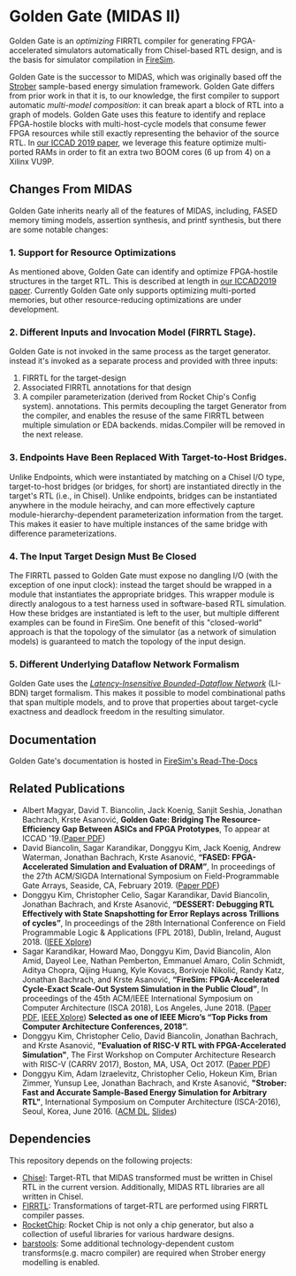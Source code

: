 # Golden Gate (MIDAS II)

Golden Gate is an _optimizing_ FIRRTL compiler for generating FPGA-accelerated simulators
automatically from Chisel-based RTL design, and is the basis for simulator
compilation in [FireSim](https://fires.im).

Golden Gate is the successor to MIDAS, which was originally based off the
[Strober](http://dl.acm.org/citation.cfm?id=3001151) sample-based energy
simulation framework. Golden Gate differs from prior work in that it is, to our knowledge, the first compiler
to support automatic _multi-model composition_: it can break apart a
block of RTL into a graph of models.  Golden Gate uses this feature
to identify and replace FPGA-hostile blocks with multi-host-cycle models that
consume fewer FPGA resources while still exactly representing the behavior of
the source RTL. In [our ICCAD 2019 paper](http://davidbiancolin.github.io/papers/goldengate-iccad19.pdf), we leverage this feature optimize
multi-ported RAMs in order to fit an extra two BOOM cores (6 up from 4) on a
Xilinx VU9P.

## Changes From MIDAS

Golden Gate inherits nearly all of the features of MIDAS, including, FASED memory timing models, assertion synthesis, and printf synthesis, but there are some notable changes:

### 1. Support for Resource Optimizations

As mentioned above, Golden Gate can identify and optimize FPGA-hostile
structures in the target RTL. This is described at length in [our ICCAD2019
paper](http://davidbiancolin.github.io/papers/goldengate-iccad19.pdf).
Currently Golden Gate only supports optimizing multi-ported memories,
but other resource-reducing optimizations are under development.

### 2. Different Inputs and Invocation Model (FIRRTL Stage).

Golden Gate is not invoked in the same process as the target generator.
instead it's invoked as a separate process and provided with three inputs:
1) FIRRTL for the target-design
2) Associated FIRRTL annotations for that design
3) A compiler parameterization (derived from Rocket Chip's Config system).
annotations. This permits decoupling the target Generator from the compiler,
and enables the resuse of the same FIRRTL between multiple simulation or EDA
backends. midas.Compiler will be removed in the next release.

### 3. Endpoints Have Been Replaced With Target-to-Host Bridges.

Unlike Endpoints, which were instantiated by matching on a Chisel I/O type,
target-to-host bridges (or bridges, for short) are instantiated directly in the
target's RTL (i.e., in Chisel).  Unlike endpoints, bridges can be instantiated
anywhere in the module heirachy, and can more effectively capture
module-hierarchy-dependent parameterization information from the target. This
makes it easier to have multiple instances of the same bridge with difference
parameterizations.

### 4. The Input Target Design Must Be Closed

The FIRRTL passed to Golden Gate must expose no dangling I/O (with the exception of one input
clock): instead the target should be wrapped in a module that instantiates the
appropriate bridges. This wrapper module is directly analogous to a test
harness used in software-based RTL simulation.  How these bridges are
instantiated is left to the user, but multiple different examples can be found in
FireSim. One benefit of this "closed-world" approach is that the topology of the
simulator (as a network of simulation models) is guaranteed to match the topology
of the input design.

### 5. Different Underlying Dataflow Network Formalism

Golden Gate uses the [_Latency-Insensitive Bounded-Dataflow Network_](https://dl.acm.org/citation.cfm?id=1715781) (LI-BDN)
target formalism.  This makes it possible to model combinational paths that
span multiple models, and to prove that properties about target-cycle exactness
and deadlock freedom in the resulting simulator.

## Documentation

Golden Gate's documentation is hosted in [FireSim's Read-The-Docs](https://docs.fires.im)

## Related Publications

* Albert Magyar, David T. Biancolin, Jack Koenig, Sanjit Seshia, Jonathan Bachrach, Krste Asanović, **Golden Gate: Bridging The Resource-Efficiency Gap Between ASICs and FPGA Prototypes**, To appear at ICCAD '19.([Paper PDF](http://davidbiancolin.github.io/papers/goldengate-iccad19.pdf))
* David Biancolin, Sagar Karandikar, Donggyu Kim, Jack Koenig, Andrew Waterman, Jonathan Bachrach, Krste Asanović, **“FASED: FPGA-Accelerated Simulation and Evaluation of DRAM”**, In proceedings of the 27th ACM/SIGDA International Symposium on Field-Programmable Gate Arrays, Seaside, CA, February 2019. ([Paper PDF](https://people.eecs.berkeley.edu/~biancolin/papers/fased-fpga19.pdf))
* Donggyu Kim, Christopher Celio, Sagar Karandikar, David Biancolin, Jonathan Bachrach, and Krste Asanović, **“DESSERT: Debugging RTL Effectively with State Snapshotting for Error Replays across Trillions of cycles”**, In proceedings of the 28th International Conference on Field Programmable Logic & Applications (FPL 2018), Dublin, Ireland, August 2018. ([IEEE Xplore](https://ieeexplore.ieee.org/abstract/document/8533471))
* Sagar Karandikar, Howard Mao, Donggyu Kim, David Biancolin, Alon Amid, Dayeol Lee, Nathan Pemberton, Emmanuel Amaro, Colin Schmidt, Aditya Chopra, Qijing Huang, Kyle Kovacs, Borivoje Nikolić, Randy Katz, Jonathan Bachrach, and Krste Asanović, **“FireSim: FPGA-Accelerated Cycle-Exact Scale-Out System Simulation in the Public Cloud”**, In proceedings of the 45th ACM/IEEE International Symposium on Computer Architecture (ISCA 2018), Los Angeles, June 2018. ([Paper PDF](https://sagark.org/assets/pubs/firesim-isca2018.pdf), [IEEE Xplore](https://ieeexplore.ieee.org/document/8416816)) **Selected as one of IEEE Micro’s “Top Picks from Computer Architecture Conferences, 2018”.**
* Donggyu Kim, Christopher Celio, David Biancolin, Jonathan Bachrach, and Krste Asanović, **"Evaluation of RISC-V RTL with FPGA-Accelerated Simulation"**, The First Workshop on Computer Architecture Research with RISC-V (CARRV 2017), Boston, MA, USA, Oct 2017. ([Paper PDF](doc/papers/carrv-2017.pdf))
* Donggyu Kim, Adam Izraelevitz, Christopher Celio, Hokeun Kim, Brian Zimmer, Yunsup Lee, Jonathan Bachrach, and Krste Asanović, **"Strober: Fast and Accurate Sample-Based Energy Simulation for Arbitrary RTL"**, International Symposium on Computer Architecture (ISCA-2016), Seoul, Korea, June 2016. ([ACM DL](https://dl.acm.org/citation.cfm?id=3001151), [Slides](http://isca2016.eecs.umich.edu/wp-content/uploads/2016/07/2B-2.pdf))

## Dependencies

This repository depends on the following projects:
* [Chisel](https://github.com/freechipsproject/chisel3): Target-RTL that MIDAS transformed must be written in Chisel RTL in the current version. Additionally, MIDAS RTL libraries are all written in Chisel.
* [FIRRTL](https://github.com/freechipsproject/firrtl): Transformations of target-RTL are performed using FIRRTL compiler passes.
* [RocketChip](https://github.com/freechipsproject/rocket-chip): Rocket Chip is not only a chip generator, but also a collection of useful libraries for various hardware designs.
* [barstools](https://github.com/ucb-bar/barstools): Some additional technology-dependent custom transforms(e.g. macro compiler) are required when Strober energy modelling is enabled.

